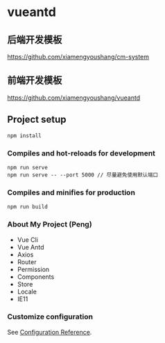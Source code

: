 # vueantd

## 后端开发模板
https://github.com/xiamengyoushang/cm-system

## 前端开发模板
https://github.com/xiamengyoushang/vueantd


## Project setup
```
npm install
```

### Compiles and hot-reloads for development
```
npm run serve
npm run serve -- --port 5000 // 尽量避免使用默认端口
```

### Compiles and minifies for production
```
npm run build
```
### About My Project (Peng)
- Vue Cli
- Vue Antd 
- Axios
- Router
- Permission
- Components
- Store
- Locale
- IE11

### Customize configuration
See [Configuration Reference](https://cli.vuejs.org/config/).

